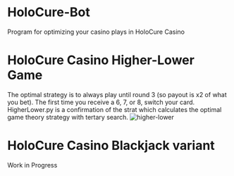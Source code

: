 # HoloCure-Bot
Program for optimizing your casino plays in HoloCure Casino

# HoloCure Casino Higher-Lower Game

The optimal strategy is to always play until round 3 (so payout is x2 of what you bet). The first time you receive a 6, 7, or 8, switch your card. HigherLower.py is a confirmation of the strat which calculates the optimal game theory strategy with tertary search.
![higher-lower](https://github.com/user-attachments/assets/ef105889-69af-446a-860c-786964295e25)

# HoloCure Casino Blackjack variant

Work in Progress
